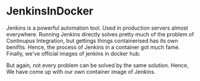 # JenkinsInDocker

Jenkins is a powerful automation tool. Used in production servers almost everywhere. Running Jenkins directly solves pretty much of the problem of Continupus Integration, but gettings things containerised has its own benifits. Hence, the process of Jenkins in a container got much fame. Finally, we've official images of jenkins in docker hub. 

But again, not every problem can be solved by the same solution. Hence, We have come up with our own container image of Jenkins.
